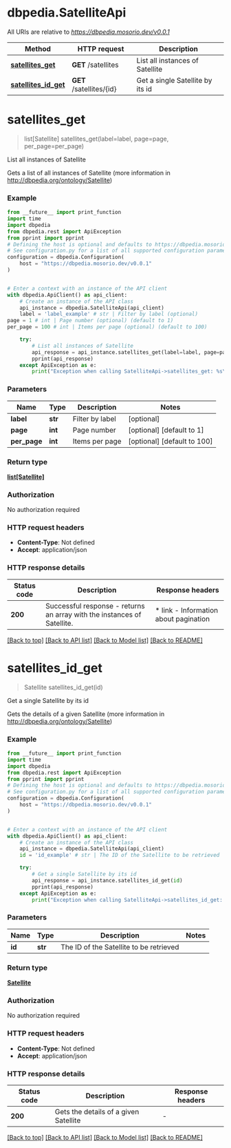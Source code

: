 # dbpedia.SatelliteApi

All URIs are relative to *https://dbpedia.mosorio.dev/v0.0.1*

Method | HTTP request | Description
------------- | ------------- | -------------
[**satellites_get**](SatelliteApi.md#satellites_get) | **GET** /satellites | List all instances of Satellite
[**satellites_id_get**](SatelliteApi.md#satellites_id_get) | **GET** /satellites/{id} | Get a single Satellite by its id


# **satellites_get**
> list[Satellite] satellites_get(label=label, page=page, per_page=per_page)

List all instances of Satellite

Gets a list of all instances of Satellite (more information in http://dbpedia.org/ontology/Satellite)

### Example

```python
from __future__ import print_function
import time
import dbpedia
from dbpedia.rest import ApiException
from pprint import pprint
# Defining the host is optional and defaults to https://dbpedia.mosorio.dev/v0.0.1
# See configuration.py for a list of all supported configuration parameters.
configuration = dbpedia.Configuration(
    host = "https://dbpedia.mosorio.dev/v0.0.1"
)


# Enter a context with an instance of the API client
with dbpedia.ApiClient() as api_client:
    # Create an instance of the API class
    api_instance = dbpedia.SatelliteApi(api_client)
    label = 'label_example' # str | Filter by label (optional)
page = 1 # int | Page number (optional) (default to 1)
per_page = 100 # int | Items per page (optional) (default to 100)

    try:
        # List all instances of Satellite
        api_response = api_instance.satellites_get(label=label, page=page, per_page=per_page)
        pprint(api_response)
    except ApiException as e:
        print("Exception when calling SatelliteApi->satellites_get: %s\n" % e)
```

### Parameters

Name | Type | Description  | Notes
------------- | ------------- | ------------- | -------------
 **label** | **str**| Filter by label | [optional] 
 **page** | **int**| Page number | [optional] [default to 1]
 **per_page** | **int**| Items per page | [optional] [default to 100]

### Return type

[**list[Satellite]**](Satellite.md)

### Authorization

No authorization required

### HTTP request headers

 - **Content-Type**: Not defined
 - **Accept**: application/json

### HTTP response details
| Status code | Description | Response headers |
|-------------|-------------|------------------|
**200** | Successful response - returns an array with the instances of Satellite. |  * link - Information about pagination <br>  |

[[Back to top]](#) [[Back to API list]](../README.md#documentation-for-api-endpoints) [[Back to Model list]](../README.md#documentation-for-models) [[Back to README]](../README.md)

# **satellites_id_get**
> Satellite satellites_id_get(id)

Get a single Satellite by its id

Gets the details of a given Satellite (more information in http://dbpedia.org/ontology/Satellite)

### Example

```python
from __future__ import print_function
import time
import dbpedia
from dbpedia.rest import ApiException
from pprint import pprint
# Defining the host is optional and defaults to https://dbpedia.mosorio.dev/v0.0.1
# See configuration.py for a list of all supported configuration parameters.
configuration = dbpedia.Configuration(
    host = "https://dbpedia.mosorio.dev/v0.0.1"
)


# Enter a context with an instance of the API client
with dbpedia.ApiClient() as api_client:
    # Create an instance of the API class
    api_instance = dbpedia.SatelliteApi(api_client)
    id = 'id_example' # str | The ID of the Satellite to be retrieved

    try:
        # Get a single Satellite by its id
        api_response = api_instance.satellites_id_get(id)
        pprint(api_response)
    except ApiException as e:
        print("Exception when calling SatelliteApi->satellites_id_get: %s\n" % e)
```

### Parameters

Name | Type | Description  | Notes
------------- | ------------- | ------------- | -------------
 **id** | **str**| The ID of the Satellite to be retrieved | 

### Return type

[**Satellite**](Satellite.md)

### Authorization

No authorization required

### HTTP request headers

 - **Content-Type**: Not defined
 - **Accept**: application/json

### HTTP response details
| Status code | Description | Response headers |
|-------------|-------------|------------------|
**200** | Gets the details of a given Satellite |  -  |

[[Back to top]](#) [[Back to API list]](../README.md#documentation-for-api-endpoints) [[Back to Model list]](../README.md#documentation-for-models) [[Back to README]](../README.md)

